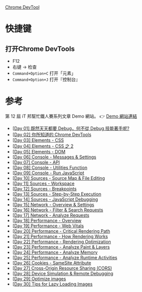 [Chrome DevTool](https://developer.chrome.com/docs/devtools/)



# 快捷键

## 打开Chrome DevTools

* F12
* 右键 -> 检查
* `Command+Option+C`  打开「元素」
* `Command+Option+J` 打开『控制台』







































# 参考

第 12 屆 iT 邦幫忙鐵人賽系列文章 Demo 網站。
👉 [Demo 網站連結](https://sh1zuku.csie.io/demo)

- [[Day 01\] 既然天天都要 Debug，何不從 Debug 技能著手呢?](https://ithelp.ithome.com.tw/articles/10236769)
- [[Day 02\] 你所知道的 Chrome DevTools](https://ithelp.ithome.com.tw/articles/10237339)
- [[Day 03\] Elements - CSS](https://ithelp.ithome.com.tw/articles/10238150)
- [[Day 04\] Elements - CSS 之 2](https://ithelp.ithome.com.tw/articles/10238903)
- [[Day 05\] Elements - DOM](https://ithelp.ithome.com.tw/articles/10239614)
- [[Day 06\] Console - Messages & Settings](https://ithelp.ithome.com.tw/articles/10240275)
- [[Day 07\] Console - API](https://ithelp.ithome.com.tw/articles/10240826)
- [[Day 08\] Console - Utilities Function](https://ithelp.ithome.com.tw/articles/10241598)
- [[Day 09\] Console - Run JavaScript](https://ithelp.ithome.com.tw/articles/10242319)
- [[Day 10\] Sources - Source Map & File Editing](https://ithelp.ithome.com.tw/articles/10242922)
- [[Day 11\] Sources - Workspace](https://ithelp.ithome.com.tw/articles/10243538)
- [[Day 12\] Sources - Breakpoints](https://ithelp.ithome.com.tw/articles/10244199)
- [[Day 13\] Sources - Step-by-Step Execution](https://ithelp.ithome.com.tw/articles/10244199)
- [[Day 14\] Sources - JavaScript Debugging](https://ithelp.ithome.com.tw/articles/10245161)
- [[Day 15\] Network - Overview & Settings](https://ithelp.ithome.com.tw/articles/10245891)
- [[Day 16\] Network - Filter & Search Requests](https://ithelp.ithome.com.tw/articles/10246590)
- [[Day 17\] Network - Analyze Requests](https://ithelp.ithome.com.tw/articles/10247206)
- [[Day 18\] Performance - Overview](https://ithelp.ithome.com.tw/articles/10247709)
- [[Day 19\] Performance - Web Vitals](https://ithelp.ithome.com.tw/articles/10248039)
- [[Day 20\] Performance - Critical Rendering Path](https://ithelp.ithome.com.tw/articles/10248286)
- [[Day 21\] Performance - How Rendering Works](https://ithelp.ithome.com.tw/articles/10248720)
- [[Day 22\] Performance - Rendering Optimization](https://ithelp.ithome.com.tw/articles/10249554)
- [[Day 23\] Performance - Analyze Paint & Layers](https://ithelp.ithome.com.tw/articles/10249933)
- [[Day 24\] Performance - Analyze Memory](https://ithelp.ithome.com.tw/articles/10250174)
- [[Day 25\] Performance - Analyze Runtime Activities](https://ithelp.ithome.com.tw/articles/10250669)
- [[Day 26\] Cookies - SameSite Attribute](https://ithelp.ithome.com.tw/articles/10251288)
- [[Day 27\] Cross-Origin Resource Sharing (CORS)](https://ithelp.ithome.com.tw/articles/10251693/)
- [[Day 28\] Device Simulation & Remote Debugging](https://ithelp.ithome.com.tw/articles/10252037/)
- [[Day 29\] Optimize images](https://ithelp.ithome.com.tw/articles/10252501/)
- [[Day 30\] Tips for Lazy Loading Images](https://ithelp.ithome.com.tw/articles/10252723/)
